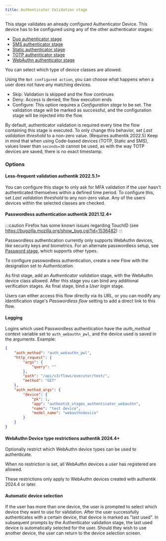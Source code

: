 ```yaml
---
title: Authenticator Validation stage
---
```


This stage validates an already configured Authenticator Device. This device has to be configured using any of the other authenticator stages:

- [Duo authenticator stage](../authenticator_duo/index.md)
- [SMS authenticator stage](../authenticator_sms/index.md)
- [Static authenticator stage](../authenticator_static/index.md)
- [TOTP authenticator stage](../authenticator_totp/index.md)
- [WebAuthn authenticator stage](../authenticator_webauthn/index.md)

You can select which type of device classes are allowed.

Using the `Not configured action`, you can choose what happens when a user does not have any matching devices.

- Skip: Validation is skipped and the flow continues
- Deny: Access is denied, the flow execution ends
- Configure: This option requires a _Configuration stage_ to be set. The validation stage will be marked as successful, and the configuration stage will be injected into the flow.

By default, authenticator validation is required every time the flow containing this stage is executed. To only change this behavior, set _Last validation threshold_ to a non-zero value. (Requires authentik 2022.5)
Keep in mind that when using Code-based devices (TOTP, Static and SMS), values lower than `seconds=30` cannot be used, as with the way TOTP devices are saved, there is no exact timestamp.

### Options

#### Less-frequent validation <span class="badge badge--version">authentik 2022.5.1+</span>

You can configure this stage to only ask for MFA validation if the user hasn't authenticated themselves within a defined time period. To configure this, set _Last validation threshold_ to any non-zero value. Any of the users devices within the selected classes are checked.

#### Passwordless authentication <span class="badge badge--version">authentik 2021.12.4+</span>

:::caution
Firefox has some known issues regarding TouchID (see https://bugzilla.mozilla.org/show_bug.cgi?id=1536482)
:::

Passwordless authentication currently only supports WebAuthn devices, like security keys and biometrics. For an alternate passwordless setup, see [Password stage](../password/index.md#passwordless-login), which supports other types.

To configure passwordless authentication, create a new Flow with the designation set to _Authentication_.

As first stage, add an _Authenticator validation_ stage, with the WebAuthn device class allowed.
After this stage you can bind any additional verification stages.
As final stage, bind a _User login_ stage.

Users can either access this flow directly via its URL, or you can modify any Identification stage's _Passwordless flow_ setting to add a direct link to this flow.

#### Logging

Logins which used Passwordless authentication have the _auth_method_ context variable set to `auth_webauthn_pwl`, and the device used is saved in the arguments. Example:

```json
{
    "auth_method": "auth_webauthn_pwl",
    "http_request": {
        "args": {
            "query": ""
        },
        "path": "/api/v3/flows/executor/test/",
        "method": "GET"
    },
    "auth_method_args": {
        "device": {
            "pk": 1,
            "app": "authentik_stages_authenticator_webauthn",
            "name": "test device",
            "model_name": "webauthndevice"
        }
    }
}
```

#### WebAuthn Device type restrictions <span class="badge badge--version">authentik 2024.4+</span>

Optionally restrict which WebAuthn device types can be used to authenticate.

When no restriction is set, all WebAuthn devices a user has registered are allowed.

These restrictions only apply to WebAuthn devices created with authentik 2024.4 or later.

#### Automatic device selection

If the user has more than one device, the user is prompted to select which device they want to use for validation. After the user successfully authenticates with a certain device, that device is marked as "last used". In subsequent prompts by the Authenticator validation stage, the last used device is automatically selected for the user. Should they wish to use another device, the user can return to the device selection screen.
